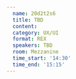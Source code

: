 ```yaml
---
  name: 20d2t2s6
  title: TBD
  content:
  category: UX/UI
  format: REX
  speakers: TBD
  room: Mezzanine
  time_start: '14:30'
  time_end: '15:15'
---
```


